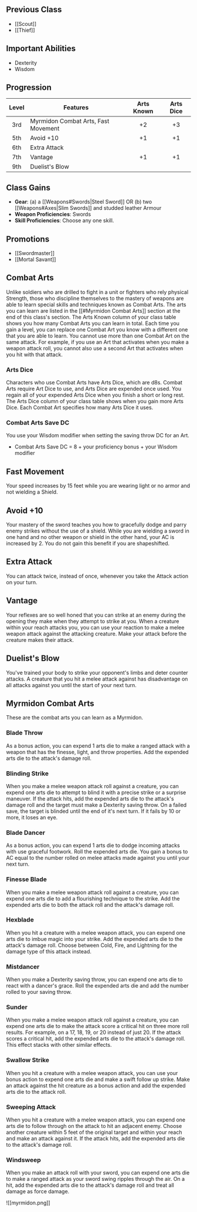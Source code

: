 ## Previous Class
- [[Scout]]
- [[Thief]]
## Important Abilities
- Dexterity
- Wisdom
## Progression
| Level | Features                            | Arts Known | Arts Dice |
| :---: | ----------------------------------- | :--------: | :-------: |
|  3rd  | Myrmidon Combat Arts, Fast Movement |     +2     |    +3     |
|  5th  | Avoid +10                           |     +1     |    +1     |
|  6th  | Extra Attack                        |            |           |
|  7th  | Vantage                             |     +1     |    +1     |
|  9th  | Duelist's Blow                      |            |           |
## Class Gains
- **Gear**: (a) a [[Weapons#Swords|Steel Sword]] OR (b) two [[Weapons#Axes|Slim Swords]] and studded leather Armour
- **Weapon Proficiencies**: Swords
- **Skill Proficiencies**: Choose any one skill.
## Promotions
- [[Swordmaster]]
- [[Mortal Savant]]
## Combat Arts
Unlike soldiers who are drilled to fight in a unit or fighters who rely physical Strength, those who discipline themselves to the mastery of weapons are able to learn special skills and techniques known as Combat Arts.
The arts you can learn are listed in the [[#Myrmidon Combat Arts]] section at the end of this class's section. The Arts Known column of your class table shows you how many Combat Arts you can learn in total. Each time you gain a level, you can replace one Combat Art you know with a different
one that you are able to learn. 
You cannot use more than one Combat Art on the same attack. For example, if you use an Art that activates when you make a weapon attack roll, you cannot also use a second Art that activates when you hit with that attack.
### Arts Dice
Characters who use Combat Arts have Arts Dice, which are d8s. Combat Arts require Art Dice to use, and Arts Dice are expended once used. You regain all of your expended Arts Dice when you finish a short or long rest.
The Arts Dice column of your class table shows when you gain more Arts Dice. Each Combat Art specifies how many Arts Dice it uses.
### Combat Arts Save DC
You use your Wisdom modifier when setting the saving throw DC for an Art.
- Combat Arts Save DC  =  8 + your proficiency bonus + your Wisdom modifier
## Fast Movement
Your speed increases by 15 feet while you are wearing light or no armor and not wielding a Shield.
## Avoid +10
Your mastery of the sword teaches you how to gracefully dodge and parry enemy strikes without the use of a shield. While you are wielding a sword in one hand and no other weapon or shield in the other hand, your AC is increased by 2.
You do not gain this benefit if you are shapeshifted.
## Extra Attack
You can attack twice, instead of once, whenever you take the Attack action on your turn.
## Vantage
Your reflexes are so well honed that you can strike at an enemy during the opening they make when they attempt to strike at you.
When a creature within your reach attacks you, you can use your reaction to make a melee weapon attack against the attacking creature. Make your attack before the creature makes their attack.
## Duelist's Blow
You've trained your body to strike your opponent's limbs and deter counter attacks.
A creature that you hit a melee attack against has disadvantage on all attacks against you until the start of your next turn.
## Myrmidon Combat Arts
These are the combat arts you can learn as a Myrmidon.
### Blade Throw
As a bonus action, you can expend 1 arts die to make a ranged attack with a weapon that has the finesse, light, and throw properties. Add the expended arts die to the attack's damage roll.
### Blinding Strike
When you make a melee weapon attack roll against a creature, you can expend one arts die to attempt to blind it with a precise strike or a surprise maneuver. If the attack hits, add the expended arts die to the attack's damage roll and the target must make a Dexterity saving throw. On a failed save, the target is blinded until the end of it's next turn. If it fails by 10 or more, it loses an eye.
### Blade Dancer
As a bonus action, you can expend 1 arts die to dodge incoming attacks with use graceful footwork. Roll the expended arts die. You gain a bonus to AC equal to the number rolled on melee attacks made against you until your next turn.
### Finesse Blade
When you make a melee weapon attack roll against a creature, you can expend one arts die to add a flourishing technique to the strike. Add the expended arts die to both the attack roll and the attack's damage roll.
### Hexblade
When you hit a creature with a melee weapon attack, you can expend one arts die to imbue magic into your strike. Add the expended arts die to the attack's damage roll. Choose between Cold, Fire, and Lightning for the damage type of this attack instead.
### Mistdancer
When you make a Dexterity saving throw, you can expend one arts die to react with a dancer's grace. Roll the expended arts die and add the number rolled to your saving throw.
### Sunder
When you make a melee weapon attack roll against a creature, you can expend one arts die to make the attack score a critical hit on three more roll results. For example, on a 17, 18, 19, or 20 instead of just 20. If the attack scores a critical hit, add the expended arts die to the attack's damage roll. This effect stacks with other similar effects.
### Swallow Strike
When you hit a creature with a melee weapon attack, you can use your bonus action to expend one arts die and make a swift follow up strike. Make an attack against the hit creature
as a bonus action and add the expended arts die to the attack roll.
### Sweeping Attack
When you hit a creature with a melee weapon attack, you can expend one arts die to follow through on the attack to hit an adjacent enemy. Choose another creature within 5 feet of the
original target and within your reach and make an attack against it. If the attack hits, add the expended arts die to the attack's damage roll.
### Windsweep
When you make an attack roll with your sword, you can expend one arts die to make a ranged attack as your sword swing ripples through the air. On a hit, add the expended arts die to the attack's damage roll and treat all damage as force damage.

![[myrmidon.png]]
